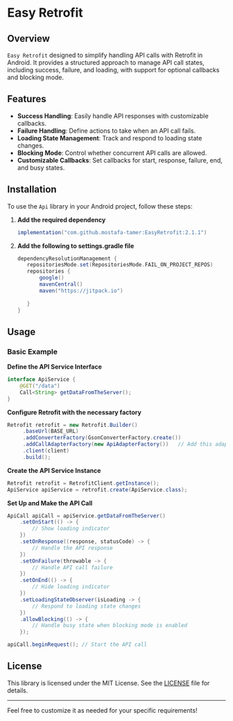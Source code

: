 ﻿# Easy Retrofit


## Overview

`Easy Retrofit` designed to simplify handling API calls with Retrofit in Android. It provides a structured approach to manage API call states, including success, failure, and loading, with support for optional callbacks and blocking mode.

## Features

- **Success Handling**: Easily handle API responses with customizable callbacks.
- **Failure Handling**: Define actions to take when an API call fails.
- **Loading State Management**: Track and respond to loading state changes.
- **Blocking Mode**: Control whether concurrent API calls are allowed.
- **Customizable Callbacks**: Set callbacks for start, response, failure, end, and busy states.

## Installation

To use the `Api` library in your Android project, follow these steps:

1. **Add the required dependency** 

   ```gradle
   implementation("com.github.mostafa-tamer:EasyRetrofit:2.1.1") 
   ```
   
2. **Add the following to settings.gradle file**

   ```gradle
   dependencyResolutionManagement {
      repositoriesMode.set(RepositoriesMode.FAIL_ON_PROJECT_REPOS)
      repositories {
          google()
          mavenCentral()
          maven("https://jitpack.io")
  
      }
   }
   ```

## Usage

### Basic Example

**Define the API Service Interface**

```java
interface ApiService {
    @GET("/data")
    Call<String> getDataFromTheServer();
}
```

**Configure Retrofit with the necessary factory**

```java
Retrofit retrofit = new Retrofit.Builder()
     .baseUrl(BASE_URL)
     .addConverterFactory(GsonConverterFactory.create())
     .addCallAdapterFactory(new ApiAdapterFactory())   // Add this adapter factory
     .client(client)
     .build();
```

**Create the API Service Instance**

```java
Retrofit retrofit = RetrofitClient.getInstance();
ApiService apiService = retrofit.create(ApiService.class);
```

**Set Up and Make the API Call**

```java
ApiCall apiCall = apiService.getDataFromTheServer()
    .setOnStart(() -> {
        // Show loading indicator
    })
    .setOnResponse((response, statusCode) -> {
        // Handle the API response
    })
    .setOnFailure(throwable -> {
        // Handle API call failure
    })
    .setOnEnd(() -> {
        // Hide loading indicator
    })
    .setLoadingStateObserver(isLoading -> {
        // Respond to loading state changes
    })
    .allowBlocking(() -> {
        // Handle busy state when blocking mode is enabled
    });

apiCall.beginRequest(); // Start the API call
```


## License

This library is licensed under the MIT License. See the [LICENSE](LICENSE) file for details.

---

Feel free to customize it as needed for your specific requirements!

